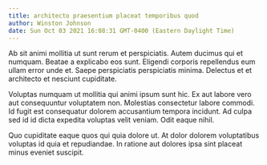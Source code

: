```yaml
---
title: architecto praesentium placeat temporibus quod
author: Winston Johnson
date: Sun Oct 03 2021 16:08:31 GMT-0400 (Eastern Daylight Time)
---
```

Ab sit animi mollitia ut sunt rerum et perspiciatis. Autem ducimus qui et numquam. Beatae a explicabo eos sunt. Eligendi corporis repellendus eum ullam error unde et. Saepe perspiciatis perspiciatis minima. Delectus et et architecto et nesciunt cupiditate.

 Voluptas numquam ut mollitia qui animi ipsum sunt hic. Ex aut labore vero aut consequuntur voluptatem non. Molestias consectetur labore commodi. Id fugit est consequatur dolorem accusantium tempora incidunt. Ad culpa sed id id dicta expedita voluptas velit veniam. Odit eaque nihil.

 Quo cupiditate eaque quos qui quia dolore ut. At dolor dolorem voluptatibus voluptas id quia et repudiandae. In ratione aut dolores ipsa sint placeat minus eveniet suscipit.
